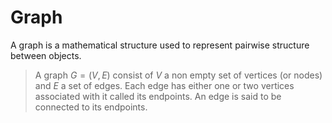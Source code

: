 # Graph 

A graph is a mathematical structure used to represent pairwise structure between objects.

> A graph $G = (V,E)$ consist of $V$ a non empty set of vertices (or nodes) and $E$ a set of edges. Each edge has either one or two vertices associated with it called its endpoints. An edge is said to be connected  to its endpoints.

